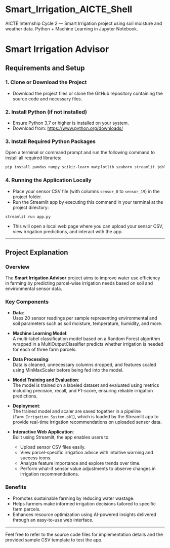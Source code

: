 # Smart_Irrigation_AICTE_Shell
AICTE Internship Cycle 2 — Smart Irrigation project using soil moisture and weather data. Python + Machine Learning in Jupyter Notebook.
# Smart Irrigation Advisor

## Requirements and Setup

### 1. Clone or Download the Project
- Download the project files or clone the GitHub repository containing the source code and necessary files.

### 2. Install Python (if not installed)
- Ensure Python 3.7 or higher is installed on your system.
- Download from: https://www.python.org/downloads/

### 3. Install Required Python Packages
Open a terminal or command prompt and run the following command to install all required libraries:

```bash
pip install pandas numpy scikit-learn matplotlib seaborn streamlit joblib
```

### 4. Running the Application Locally

- Place your sensor CSV file (with columns `sensor_0` to `sensor_19`) in the project folder.  
- Run the Streamlit app by executing this command in your terminal at the project directory:

```bash
streamlit run app.py
```

- This will open a local web page where you can upload your sensor CSV, view irrigation predictions, and interact with the app.

***

## Project Explanation

### Overview

The **Smart Irrigation Advisor** project aims to improve water use efficiency in farming by predicting parcel-wise irrigation needs based on soil and environmental sensor data.

### Key Components

- **Data**:  
  Uses 20 sensor readings per sample representing environmental and soil parameters such as soil moisture, temperature, humidity, and more.

- **Machine Learning Model**:  
  A multi-label classification model based on a Random Forest algorithm wrapped in a MultiOutputClassifier predicts whether irrigation is needed for each of three farm parcels.

- **Data Processing**:  
  Data is cleaned, unnecessary columns dropped, and features scaled using MinMaxScaler before being fed into the model.

- **Model Training and Evaluation**:  
  The model is trained on a labeled dataset and evaluated using metrics including precision, recall, and F1-score, ensuring reliable irrigation predictions.

- **Deployment**:  
  The trained model and scaler are saved together in a pipeline (`Farm_Irrigation_System.pkl`), which is loaded by the Streamlit app to provide real-time irrigation recommendations on uploaded sensor data.

- **Interactive Web Application**:  
  Built using Streamlit, the app enables users to:  
  - Upload sensor CSV files easily.  
  - View parcel-specific irrigation advice with intuitive warning and success icons.  
  - Analyze feature importance and explore trends over time.  
  - Perform what-if sensor value adjustments to observe changes in irrigation recommendations.

### Benefits

- Promotes sustainable farming by reducing water wastage.  
- Helps farmers make informed irrigation decisions tailored to specific farm parcels.  
- Enhances resource optimization using AI-powered insights delivered through an easy-to-use web interface.

***

Feel free to refer to the source code files for implementation details and the provided sample CSV template to test the app.
